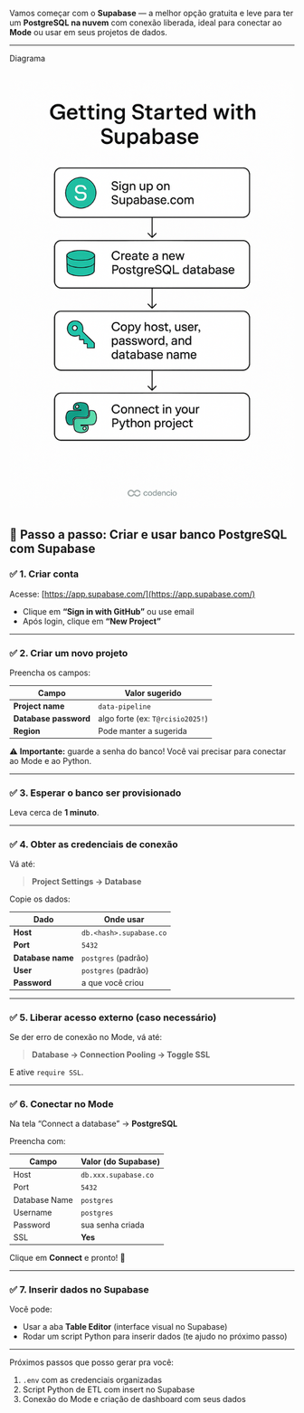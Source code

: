 Vamos começar com o **Supabase** — a melhor opção gratuita e leve para ter um **PostgreSQL na nuvem** com conexão liberada, ideal para conectar ao **Mode** ou usar em seus projetos de dados.

---
Diagrama

![Diagrama](image.png)
---

## 🚀 Passo a passo: Criar e usar banco PostgreSQL com Supabase

### ✅ 1. Criar conta

Acesse: [https://app.supabase.com/](https://app.supabase.com/)

* Clique em **“Sign in with GitHub”** ou use email
* Após login, clique em **“New Project”**

---

### ✅ 2. Criar um novo projeto

Preencha os campos:

| Campo                 | Valor sugerido                   |
| --------------------- | -------------------------------- |
| **Project name**      | `data-pipeline`                  |
| **Database password** | algo forte (ex: `T@rcisio2025!`) |
| **Region**            | Pode manter a sugerida           |

⚠️ **Importante:** guarde a senha do banco! Você vai precisar para conectar ao Mode e ao Python.

---

### ✅ 3. Esperar o banco ser provisionado

Leva cerca de **1 minuto**.

---

### ✅ 4. Obter as credenciais de conexão

Vá até:

> **Project Settings → Database**

Copie os dados:

| Dado              | Onde usar               |
| ----------------- | ----------------------- |
| **Host**          | `db.<hash>.supabase.co` |
| **Port**          | `5432`                  |
| **Database name** | `postgres` (padrão)     |
| **User**          | `postgres` (padrão)     |
| **Password**      | a que você criou        |

---

### ✅ 5. Liberar acesso externo (caso necessário)

Se der erro de conexão no Mode, vá até:

> **Database → Connection Pooling → Toggle SSL**

E ative `require SSL`.

---

### ✅ 6. Conectar no Mode

Na tela “Connect a database” → **PostgreSQL**

Preencha com:

| Campo         | Valor (do Supabase)  |
| ------------- | -------------------- |
| Host          | `db.xxx.supabase.co` |
| Port          | `5432`               |
| Database Name | `postgres`           |
| Username      | `postgres`           |
| Password      | sua senha criada     |
| SSL           | **Yes**              |

Clique em **Connect** e pronto! 🚀

---

### ✅ 7. Inserir dados no Supabase

Você pode:

* Usar a aba **Table Editor** (interface visual no Supabase)
* Rodar um script Python para inserir dados (te ajudo no próximo passo)

---

Próximos passos que posso gerar pra você:

1. `.env` com as credenciais organizadas
2. Script Python de ETL com insert no Supabase
3. Conexão do Mode e criação de dashboard com seus dados

